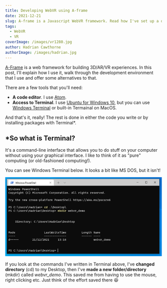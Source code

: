 ```yaml
---
title: Developing WebVR using A-frame
date: 2021-12-21
slug: A-frame is a Javascript WebVR framework. Read how I've set up a development environment to create VR experiences
tags:
  - WebVR
  - VR
coverImage: /images/vr1280.jpg
author: Hadrian Cawthorne
authorImage: /images/hadrian.jpg
---
```

[A-Frame](https://aframe.io/) is a web framework for building 3D/AR/VR experiences. In this post, I'll explain how I use it, walk through the development environment that I use and offer some alternatives to that.

There are a few tools that you'll need:

- **A code editor**. I use [Atom](https://atom.io).
- **Access to Terminal**. I use [Ubuntu for Windows 10](https://ubuntu.com/tutorials/ubuntu-on-windows#1-overview), but you can use [Windows Terminal](https://www.microsoft.com/en-us/p/windows-terminal/9n0dx20hk701?activetab=pivot:overviewtab) or built-in Termainal on MacOS.

And that's it, really! The rest is done in either the code you write or by installing packages with Terminal*.

## *So what is Terminal?
It's a command-line interface that allows you to do stuff on your computer without using your graphical interface. I like to think of it as "pure" computing (or old-fashioned computing!).

You can see Windows Terminal below. It looks a bit like MS DOS, but it isn't!

![Screenshot of terminal in Windows](/images/terminal.png)

If you look at the commands I've written in Terminal above, I've **changed directory** (cd) to my Desktop, then I've **made a new folder/directory** (mkdir)  called *webvr_demo*. This saved me from having to use the mouse, right clicking etc. Just think of the effort saved there :laughing:
